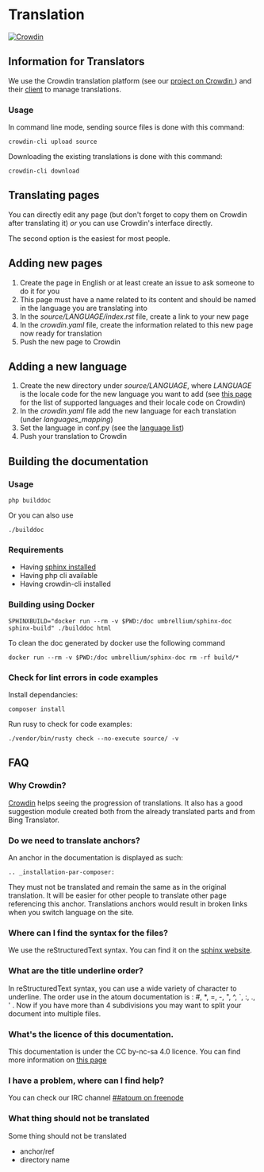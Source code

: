# Translation
[![Crowdin](https://d322cqt584bo4o.cloudfront.net/atoum/localized.svg)](https://crowdin.com/project/atoum)

## Information for Translators

We use the Crowdin translation platform (see our [project on Crowdin ](https://crowdin.com/project/atoum)) and their [client](https://crowdin.com/page/cli-tool) to manage translations.

### Usage
In command line mode, sending source files is done with this command:

	crowdin-cli upload source

Downloading the existing translations is done with this command:

	crowdin-cli download

## Translating pages
You can directly edit any page (but don't forget to copy them on Crowdin after translating it) *or* you can use Crowdin's interface directly.

The second option is the easiest for most people.

## Adding new pages

1. Create the page in English or at least create an issue to ask someone to do it for you
1. This page must have a name related to its content and should be named in the language you are translating into
1. In the *source/LANGUAGE/index.rst* file, create a link to your new page
1. In the *crowdin.yaml* file, create the information related to this new page now ready for translation
1. Push the new page to Crowdin

## Adding a new language

1. Create the new directory under *source/LANGUAGE*, where *LANGUAGE* is the locale code for the new language you want to add (see [this page](https://crowdin.com/page/api/language-codes) for the list of supported languages and their locale code on Crowdin)
1. In the *crowdin.yaml* file add the new language for each translation (under *languages_mapping*)
1. Set the language in conf.py (see the [language list](http://www.sphinx-doc.org/en/stable/config.html#confval-language))
1. Push your translation to Crowdin

## Building the documentation

### Usage

	php builddoc

Or you can also use

	./builddoc

### Requirements

* Having [sphinx installed](http://sphinx-doc.org/install.html)
* Having php cli available
* Having crowdin-cli installed

### Building using Docker

	SPHINXBUILD="docker run --rm -v $PWD:/doc umbrellium/sphinx-doc sphinx-build" ./builddoc html

To clean the doc generated by docker use the following command

	docker run --rm -v $PWD:/doc umbrellium/sphinx-doc rm -rf build/*

### Check for lint errors in code examples

Install dependancies:

	composer install

Run rusy to check for code examples:

	./vendor/bin/rusty check --no-execute source/ -v

## FAQ

### Why Crowdin?
[Crowdin](https://crowdin.com/project/atoum) helps seeing the progression of translations. It also has a good suggestion module created both from the already translated parts and from Bing Translator.

### Do we need to translate anchors?
An anchor in the documentation is displayed as such:

	.. _installation-par-composer:

They must not be translated and remain the same as in the original translation. It will be easier for other people to translate other page referencing this anchor. Translations anchors would result in broken links when you switch language on the site.

### Where can I find the syntax for the files?
We use the reStructuredText syntax. You can find it on the [sphinx website](http://sphinx-doc.org/rest.html).

### What are the title underline order?
In reStructuredText syntax, you can use a wide variety of character to underline. The order use in the atoum documentation is : #, *, =, -, ", ^, `, :, ., ' . Now if you have more than 4 subdivisions you may want to split your document into multiple files.

### What's the licence of this documentation.
This documentation is under the CC by-nc-sa 4.0 licence. You can find more information on [this page](LICENCE.md)

### I have a problem, where can I find help?
You can check our IRC channel [##atoum on freenode](https://webchat.freenode.net/?channels=##atoum)

### What thing should not be translated
Some thing should not be translated
* anchor/ref
* directory name
